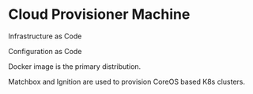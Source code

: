 # Cloud Provisioner Machine
Infrastructure as Code

Configuration as Code

Docker image is the primary distribution.

Matchbox and Ignition are used to provision CoreOS based K8s clusters.
